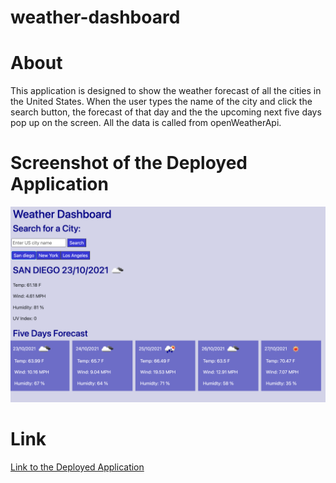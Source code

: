 # weather-dashboard

# About
This application is designed to show the weather forecast of all the cities in the United States. When the user types the name of the city and click the search button, the forecast of that day and the the upcoming next five days pop up on the screen. All the data is called from openWeatherApi.

# Screenshot of the Deployed Application

![Deployed Weather Dashboard](assets/images/screenshot.png)

# Link

[Link to the Deployed Application](https://hekmatsalehi.github.io/weather-dashboard/)

